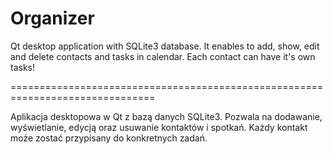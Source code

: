 # Organizer

Qt desktop application with SQLite3 database. It enables to add, show, edit and delete contacts and tasks in calendar. Each contact can have it's own tasks!

===============================================================================

Aplikacja desktopowa w Qt z bazą danych SQLite3. Pozwala na dodawanie, wyświetlanie, edycją oraz usuwanie kontaktów i spotkań. Każdy kontakt może zostać przypisany do konkretnych zadań.
